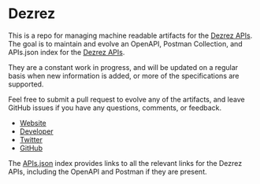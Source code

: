 # DezrezThis is a repo for managing machine readable artifacts for the [Dezrez APIs](https://www.dezrez.com). The goal is to maintain and evolve an OpenAPI, Postman Collection, and APIs.json index for the [Dezrez APIs](https://www.dezrez.com).They are a constant work in progress, and will be updated on a regular basis when new information is added, or more of the specifications are supported.Feel free to submit a pull request to evolve any of the artifacts, and leave GitHub issues if you have any questions, comments, or feedback.- [Website](https://www.dezrez.com)- [Developer](https://www.dezrez.com)- [Twitter](https://twitter.com/dezrezsoftware)- [GitHub](https://github.com/dezrez)The [APIs.json](https://github.com/api-evangelist/dezrez/blob/master/apis.json) index provides links to all the relevant links for the Dezrez APIs, including the OpenAPI and Postman if they are present.